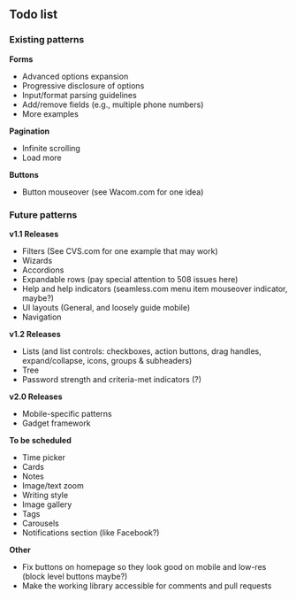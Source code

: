## Todo list

### Existing patterns
__Forms__
- Advanced options expansion
- Progressive disclosure of options
- Input/format parsing guidelines
- Add/remove fields (e.g., multiple phone numbers)
- More examples

__Pagination__
- Infinite scrolling
- Load more

__Buttons__
- Button mouseover  (see Wacom.com for one idea)

### Future patterns

__v1.1 Releases__
- Filters (See CVS.com for one example that may work)
- Wizards
- Accordions
- Expandable rows (pay special attention to 508 issues here)
- Help and help indicators (seamless.com menu item mouseover indicator, maybe?)
- UI layouts (General, and loosely guide mobile)
- Navigation

__v1.2 Releases__
- Lists (and list controls: checkboxes, action buttons, drag handles, expand/collapse, icons, groups & subheaders)
- Tree
- Password strength and criteria-met indicators (?)

__v2.0 Releases__
- Mobile-specific patterns
- Gadget framework

__To be scheduled__
- Time picker
- Cards
- Notes
- Image/text zoom
- Writing style
- Image gallery
- Tags
- Carousels
- Notifications section (like Facebook?)

__Other__
- Fix buttons on homepage so they look good on mobile and low-res (block level buttons maybe?)
- Make the working library accessible for comments and pull requests
